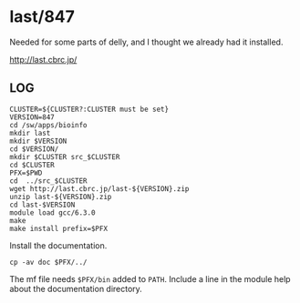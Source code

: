 last/847
========

Needed for some parts of delly, and I thought we already had it installed.

<http://last.cbrc.jp/>

LOG
---

    CLUSTER=${CLUSTER?:CLUSTER must be set}
    VERSION=847
    cd /sw/apps/bioinfo
    mkdir last
    mkdir $VERSION
    cd $VERSION/
    mkdir $CLUSTER src_$CLUSTER
    cd $CLUSTER
    PFX=$PWD
    cd  ../src_$CLUSTER
    wget http://last.cbrc.jp/last-${VERSION}.zip
    unzip last-${VERSION}.zip 
    cd last-$VERSION
    module load gcc/6.3.0
    make
    make install prefix=$PFX

Install the documentation.

    cp -av doc $PFX/../

The mf file needs `$PFX/bin` added to `PATH`.  Include a line in the module
help about the documentation directory.

